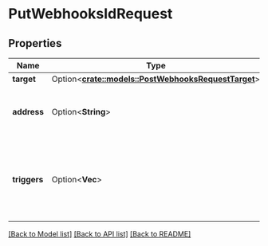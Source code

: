 # PutWebhooksIdRequest

## Properties

Name | Type | Description | Notes
------------ | ------------- | ------------- | -------------
**target** | Option<[**crate::models::PostWebhooksRequestTarget**](post_webhooks_request_target.md)> |  | [optional]
**address** | Option<**String**> | The URL that is notified by this webhook | [optional]
**triggers** | Option<**Vec<String>**> | An array of event names that this webhook is to be triggered for | [optional]

[[Back to Model list]](../README.md#documentation-for-models) [[Back to API list]](../README.md#documentation-for-api-endpoints) [[Back to README]](../README.md)


